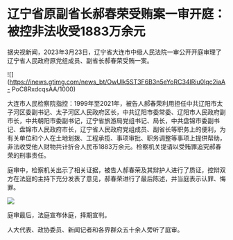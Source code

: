 # 辽宁省原副省长郝春荣受贿案一审开庭：被控非法收受1883万余元

据央视新闻，2023年3月23日，辽宁省大连市中级人民法院一审公开开庭审理了辽宁省人民政府原党组成员、副省长郝春荣受贿一案。

![](https://inews.gtimg.com/news_bt/OwUlk5ST3F6B3n5eYoRC34lRiu0lqc2iaA-
PoC8RxdcqsAA/1000)

大连市人民检察院指控：1999年至2021年，被告人郝春荣利用担任中共辽阳市太子河区委副书记、太子河区人民政府区长，中共辽阳市委常委、辽阳市人民政府副市长，中共朝阳市委副书记，辽宁省旅游局党组书记、局长，中共盘锦市委副书记、盘锦市人民政府市长，辽宁省人民政府党组成员、副省长等职务上的便利，为有关单位和个人在土地划拨、工程承揽、事项审批、职务调整等事项上提供帮助，非法收受他人财物共计折合人民币1883万余元。检察机关提请以受贿罪追究郝春荣的刑事责任。

庭审中，检察机关出示了相关证据，被告人郝春荣及其辩护人进行了质证，控辩双方在法庭的主持下充分发表了意见，郝春荣进行了最后陈述，并当庭表示认罪、悔罪。

![](https://inews.gtimg.com/news_bt/OTT7vMroFYLt3TJthk_3_VIN2P5bbIqrVTVfhMoYoWDH4AA/1000)

庭审最后，法庭宣布休庭，择期宣判。

人大代表、政协委员、新闻记者和各界群众五十余人旁听了庭审。

